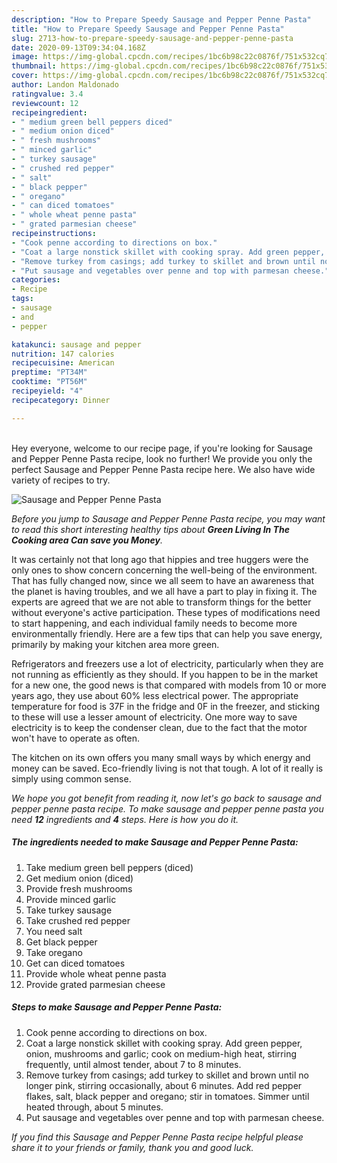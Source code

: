 ```yaml
---
description: "How to Prepare Speedy Sausage and Pepper Penne Pasta"
title: "How to Prepare Speedy Sausage and Pepper Penne Pasta"
slug: 2713-how-to-prepare-speedy-sausage-and-pepper-penne-pasta
date: 2020-09-13T09:34:04.168Z
image: https://img-global.cpcdn.com/recipes/1bc6b98c22c0876f/751x532cq70/sausage-and-pepper-penne-pasta-recipe-main-photo.jpg
thumbnail: https://img-global.cpcdn.com/recipes/1bc6b98c22c0876f/751x532cq70/sausage-and-pepper-penne-pasta-recipe-main-photo.jpg
cover: https://img-global.cpcdn.com/recipes/1bc6b98c22c0876f/751x532cq70/sausage-and-pepper-penne-pasta-recipe-main-photo.jpg
author: Landon Maldonado
ratingvalue: 3.4
reviewcount: 12
recipeingredient:
- " medium green bell peppers diced"
- " medium onion diced"
- " fresh mushrooms"
- " minced garlic"
- " turkey sausage"
- " crushed red pepper"
- " salt"
- " black pepper"
- " oregano"
- " can diced tomatoes"
- " whole wheat penne pasta"
- " grated parmesian cheese"
recipeinstructions:
- "Cook penne according to directions on box."
- "Coat a large nonstick skillet with cooking spray. Add green pepper, onion, mushrooms and garlic; cook on medium-high heat, stirring frequently, until almost tender, about 7 to 8 minutes."
- "Remove turkey from casings; add turkey to skillet and brown until no longer pink, stirring occasionally, about 6 minutes. Add red pepper flakes, salt, black pepper and oregano; stir in tomatoes. Simmer until heated through, about 5 minutes."
- "Put sausage and vegetables over penne and top with parmesan cheese."
categories:
- Recipe
tags:
- sausage
- and
- pepper

katakunci: sausage and pepper 
nutrition: 147 calories
recipecuisine: American
preptime: "PT34M"
cooktime: "PT56M"
recipeyield: "4"
recipecategory: Dinner

---
```

<br>
Hey everyone, welcome to our recipe page, if you're looking for Sausage and Pepper Penne Pasta recipe, look no further! We provide you only the perfect Sausage and Pepper Penne Pasta recipe here. We also have wide variety of recipes to try.
<br>


![Sausage and Pepper Penne Pasta](https://img-global.cpcdn.com/recipes/1bc6b98c22c0876f/751x532cq70/sausage-and-pepper-penne-pasta-recipe-main-photo.jpg)

<i>Before you jump to Sausage and Pepper Penne Pasta recipe, you may want to read this short interesting healthy tips about 
<strong>Green Living In The Cooking area Can save you Money</strong>.</i>
</br>

It was certainly not that long ago that hippies and tree huggers were the only ones to show concern concerning the well-being of the environment. That has fully changed now, since we all seem to have an awareness that the planet is having troubles, and we all have a part to play in fixing it. The experts are agreed that we are not able to transform things for the better without everyone's active participation. These types of modifications need to start happening, and each individual family needs to become more environmentally friendly. Here are a few tips that can help you save energy, primarily by making your kitchen area more green.

Refrigerators and freezers use a lot of electricity, particularly when they are not running as efficiently as they should. If you happen to be in the market for a new one, the good news is that compared with models from 10 or more years ago, they use about 60% less electrical power. The appropriate temperature for food is 37F in the fridge and 0F in the freezer, and sticking to these will use a lesser amount of electricity. One more way to save electricity is to keep the condenser clean, due to the fact that the motor won't have to operate as often.

The kitchen on its own offers you many small ways by which energy and money can be saved. Eco-friendly living is not that tough. A lot of it really is simply using common sense.


<i>We hope you got benefit from reading it, now let's go back to sausage and pepper penne pasta recipe. To make sausage and pepper penne pasta you need <strong>12</strong> ingredients and <strong>4</strong> steps. Here is how you do it.
</i>

##### The ingredients needed to make Sausage and Pepper Penne Pasta:

1. Take  medium green bell peppers (diced)
1. Get  medium onion (diced)
1. Provide  fresh mushrooms
1. Provide  minced garlic
1. Take  turkey sausage
1. Take  crushed red pepper
1. You need  salt
1. Get  black pepper
1. Take  oregano
1. Get  can diced tomatoes
1. Provide  whole wheat penne pasta
1. Provide  grated parmesian cheese


##### Steps to make Sausage and Pepper Penne Pasta:

1. Cook penne according to directions on box.
1. Coat a large nonstick skillet with cooking spray. Add green pepper, onion, mushrooms and garlic; cook on medium-high heat, stirring frequently, until almost tender, about 7 to 8 minutes.
1. Remove turkey from casings; add turkey to skillet and brown until no longer pink, stirring occasionally, about 6 minutes. Add red pepper flakes, salt, black pepper and oregano; stir in tomatoes. Simmer until heated through, about 5 minutes.
1. Put sausage and vegetables over penne and top with parmesan cheese.


<i>If you find this Sausage and Pepper Penne Pasta recipe helpful please share it to your friends or family, thank you and good luck.</i>
